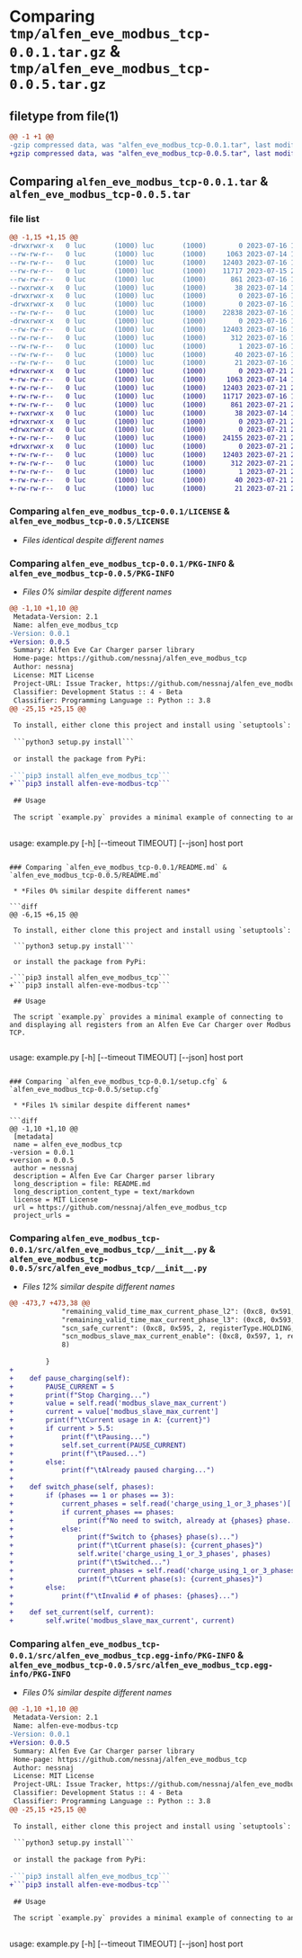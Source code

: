 # Comparing `tmp/alfen_eve_modbus_tcp-0.0.1.tar.gz` & `tmp/alfen_eve_modbus_tcp-0.0.5.tar.gz`

## filetype from file(1)

```diff
@@ -1 +1 @@
-gzip compressed data, was "alfen_eve_modbus_tcp-0.0.1.tar", last modified: Sun Jul 16 14:15:04 2023, max compression
+gzip compressed data, was "alfen_eve_modbus_tcp-0.0.5.tar", last modified: Fri Jul 21 21:03:37 2023, max compression
```

## Comparing `alfen_eve_modbus_tcp-0.0.1.tar` & `alfen_eve_modbus_tcp-0.0.5.tar`

### file list

```diff
@@ -1,15 +1,15 @@
-drwxrwxr-x   0 luc       (1000) luc       (1000)        0 2023-07-16 14:15:04.502103 alfen_eve_modbus_tcp-0.0.1/
--rw-rw-r--   0 luc       (1000) luc       (1000)     1063 2023-07-14 13:22:32.000000 alfen_eve_modbus_tcp-0.0.1/LICENSE
--rw-rw-r--   0 luc       (1000) luc       (1000)    12403 2023-07-16 14:15:04.502103 alfen_eve_modbus_tcp-0.0.1/PKG-INFO
--rw-rw-r--   0 luc       (1000) luc       (1000)    11717 2023-07-15 21:37:45.000000 alfen_eve_modbus_tcp-0.0.1/README.md
--rw-rw-r--   0 luc       (1000) luc       (1000)      861 2023-07-16 14:15:04.502103 alfen_eve_modbus_tcp-0.0.1/setup.cfg
--rwxrwxr-x   0 luc       (1000) luc       (1000)       38 2023-07-14 13:22:32.000000 alfen_eve_modbus_tcp-0.0.1/setup.py
-drwxrwxr-x   0 luc       (1000) luc       (1000)        0 2023-07-16 14:15:04.502103 alfen_eve_modbus_tcp-0.0.1/src/
-drwxrwxr-x   0 luc       (1000) luc       (1000)        0 2023-07-16 14:15:04.502103 alfen_eve_modbus_tcp-0.0.1/src/alfen_eve_modbus_tcp/
--rw-rw-r--   0 luc       (1000) luc       (1000)    22838 2023-07-16 12:34:44.000000 alfen_eve_modbus_tcp-0.0.1/src/alfen_eve_modbus_tcp/__init__.py
-drwxrwxr-x   0 luc       (1000) luc       (1000)        0 2023-07-16 14:15:04.502103 alfen_eve_modbus_tcp-0.0.1/src/alfen_eve_modbus_tcp.egg-info/
--rw-rw-r--   0 luc       (1000) luc       (1000)    12403 2023-07-16 14:15:04.000000 alfen_eve_modbus_tcp-0.0.1/src/alfen_eve_modbus_tcp.egg-info/PKG-INFO
--rw-rw-r--   0 luc       (1000) luc       (1000)      312 2023-07-16 14:15:04.000000 alfen_eve_modbus_tcp-0.0.1/src/alfen_eve_modbus_tcp.egg-info/SOURCES.txt
--rw-rw-r--   0 luc       (1000) luc       (1000)        1 2023-07-16 14:15:04.000000 alfen_eve_modbus_tcp-0.0.1/src/alfen_eve_modbus_tcp.egg-info/dependency_links.txt
--rw-rw-r--   0 luc       (1000) luc       (1000)       40 2023-07-16 14:15:04.000000 alfen_eve_modbus_tcp-0.0.1/src/alfen_eve_modbus_tcp.egg-info/requires.txt
--rw-rw-r--   0 luc       (1000) luc       (1000)       21 2023-07-16 14:15:04.000000 alfen_eve_modbus_tcp-0.0.1/src/alfen_eve_modbus_tcp.egg-info/top_level.txt
+drwxrwxr-x   0 luc       (1000) luc       (1000)        0 2023-07-21 21:03:37.978254 alfen_eve_modbus_tcp-0.0.5/
+-rw-rw-r--   0 luc       (1000) luc       (1000)     1063 2023-07-14 13:22:32.000000 alfen_eve_modbus_tcp-0.0.5/LICENSE
+-rw-rw-r--   0 luc       (1000) luc       (1000)    12403 2023-07-21 21:03:37.978254 alfen_eve_modbus_tcp-0.0.5/PKG-INFO
+-rw-rw-r--   0 luc       (1000) luc       (1000)    11717 2023-07-16 19:44:24.000000 alfen_eve_modbus_tcp-0.0.5/README.md
+-rw-rw-r--   0 luc       (1000) luc       (1000)      861 2023-07-21 21:03:37.978254 alfen_eve_modbus_tcp-0.0.5/setup.cfg
+-rwxrwxr-x   0 luc       (1000) luc       (1000)       38 2023-07-14 13:22:32.000000 alfen_eve_modbus_tcp-0.0.5/setup.py
+drwxrwxr-x   0 luc       (1000) luc       (1000)        0 2023-07-21 21:03:37.978254 alfen_eve_modbus_tcp-0.0.5/src/
+drwxrwxr-x   0 luc       (1000) luc       (1000)        0 2023-07-21 21:03:37.978254 alfen_eve_modbus_tcp-0.0.5/src/alfen_eve_modbus_tcp/
+-rw-rw-r--   0 luc       (1000) luc       (1000)    24155 2023-07-21 20:57:35.000000 alfen_eve_modbus_tcp-0.0.5/src/alfen_eve_modbus_tcp/__init__.py
+drwxrwxr-x   0 luc       (1000) luc       (1000)        0 2023-07-21 21:03:37.978254 alfen_eve_modbus_tcp-0.0.5/src/alfen_eve_modbus_tcp.egg-info/
+-rw-rw-r--   0 luc       (1000) luc       (1000)    12403 2023-07-21 21:03:37.000000 alfen_eve_modbus_tcp-0.0.5/src/alfen_eve_modbus_tcp.egg-info/PKG-INFO
+-rw-rw-r--   0 luc       (1000) luc       (1000)      312 2023-07-21 21:03:37.000000 alfen_eve_modbus_tcp-0.0.5/src/alfen_eve_modbus_tcp.egg-info/SOURCES.txt
+-rw-rw-r--   0 luc       (1000) luc       (1000)        1 2023-07-21 21:03:37.000000 alfen_eve_modbus_tcp-0.0.5/src/alfen_eve_modbus_tcp.egg-info/dependency_links.txt
+-rw-rw-r--   0 luc       (1000) luc       (1000)       40 2023-07-21 21:03:37.000000 alfen_eve_modbus_tcp-0.0.5/src/alfen_eve_modbus_tcp.egg-info/requires.txt
+-rw-rw-r--   0 luc       (1000) luc       (1000)       21 2023-07-21 21:03:37.000000 alfen_eve_modbus_tcp-0.0.5/src/alfen_eve_modbus_tcp.egg-info/top_level.txt
```

### Comparing `alfen_eve_modbus_tcp-0.0.1/LICENSE` & `alfen_eve_modbus_tcp-0.0.5/LICENSE`

 * *Files identical despite different names*

### Comparing `alfen_eve_modbus_tcp-0.0.1/PKG-INFO` & `alfen_eve_modbus_tcp-0.0.5/PKG-INFO`

 * *Files 0% similar despite different names*

```diff
@@ -1,10 +1,10 @@
 Metadata-Version: 2.1
 Name: alfen_eve_modbus_tcp
-Version: 0.0.1
+Version: 0.0.5
 Summary: Alfen Eve Car Charger parser library
 Home-page: https://github.com/nessnaj/alfen_eve_modbus_tcp
 Author: nessnaj
 License: MIT License
 Project-URL: Issue Tracker, https://github.com/nessnaj/alfen_eve_modbus_tcp/issues
 Classifier: Development Status :: 4 - Beta
 Classifier: Programming Language :: Python :: 3.8
@@ -25,15 +25,15 @@
 
 To install, either clone this project and install using `setuptools`:
 
 ```python3 setup.py install```
 
 or install the package from PyPi:
 
-```pip3 install alfen_eve_modbus_tcp```
+```pip3 install alfen-eve-modbus-tcp```
 
 ## Usage
 
 The script `example.py` provides a minimal example of connecting to and displaying all registers from an Alfen Eve Car Charger over Modbus TCP.
 
 ```
 usage: example.py [-h] [--timeout TIMEOUT] [--json] host port
```

### Comparing `alfen_eve_modbus_tcp-0.0.1/README.md` & `alfen_eve_modbus_tcp-0.0.5/README.md`

 * *Files 0% similar despite different names*

```diff
@@ -6,15 +6,15 @@
 
 To install, either clone this project and install using `setuptools`:
 
 ```python3 setup.py install```
 
 or install the package from PyPi:
 
-```pip3 install alfen_eve_modbus_tcp```
+```pip3 install alfen-eve-modbus-tcp```
 
 ## Usage
 
 The script `example.py` provides a minimal example of connecting to and displaying all registers from an Alfen Eve Car Charger over Modbus TCP.
 
 ```
 usage: example.py [-h] [--timeout TIMEOUT] [--json] host port
```

### Comparing `alfen_eve_modbus_tcp-0.0.1/setup.cfg` & `alfen_eve_modbus_tcp-0.0.5/setup.cfg`

 * *Files 1% similar despite different names*

```diff
@@ -1,10 +1,10 @@
 [metadata]
 name = alfen_eve_modbus_tcp
-version = 0.0.1
+version = 0.0.5
 author = nessnaj
 description = Alfen Eve Car Charger parser library
 long_description = file: README.md
 long_description_content_type = text/markdown
 license = MIT License
 url = https://github.com/nessnaj/alfen_eve_modbus_tcp
 project_urls =
```

### Comparing `alfen_eve_modbus_tcp-0.0.1/src/alfen_eve_modbus_tcp/__init__.py` & `alfen_eve_modbus_tcp-0.0.5/src/alfen_eve_modbus_tcp/__init__.py`

 * *Files 12% similar despite different names*

```diff
@@ -473,7 +473,38 @@
             "remaining_valid_time_max_current_phase_l2": (0xc8, 0x591, 2, registerType.HOLDING, registerDataType.UINT32, int, "Max current valid time", "1s", 8),
             "remaining_valid_time_max_current_phase_l3": (0xc8, 0x593, 2, registerType.HOLDING, registerDataType.UINT32, int, "Max current valid time", "1s", 8),
             "scn_safe_current": (0xc8, 0x595, 2, registerType.HOLDING, registerDataType.FLOAT32, float, "Configured SCN safe current", "1A", 8),
             "scn_modbus_slave_max_current_enable": (0xc8, 0x597, 1, registerType.HOLDING, registerDataType.UINT16, int, "1: Enabled; 0: Disabled", "1A",
             8)
 
         }
+
+    def pause_charging(self):
+        PAUSE_CURRENT = 5
+        print(f"Stop Charging...")
+        value = self.read('modbus_slave_max_current')
+        current = value['modbus_slave_max_current']
+        print(f"\tCurrent usage in A: {current}")
+        if current > 5.5:
+            print(f"\tPausing...")
+            self.set_current(PAUSE_CURRENT)
+            print(f"\tPaused...")
+        else:
+            print(f"\tAlready paused charging...")
+
+    def switch_phase(self, phases):
+        if (phases == 1 or phases == 3):
+            current_phases = self.read('charge_using_1_or_3_phases')['charge_using_1_or_3_phases']
+            if current_phases == phases:
+                print(f"No need to switch, already at {phases} phase...")
+            else:
+                print(f"Switch to {phases} phase(s)...")
+                print(f"\tCurrent phase(s): {current_phases}")
+                self.write('charge_using_1_or_3_phases', phases)
+                print(f"\tSwitched...")
+                current_phases = self.read('charge_using_1_or_3_phases')['charge_using_1_or_3_phases']
+                print(f"\tCurrent phase(s): {current_phases}")
+        else:
+            print(f"\tInvalid # of phases: {phases}...")
+
+    def set_current(self, current):
+        self.write('modbus_slave_max_current', current)
```

### Comparing `alfen_eve_modbus_tcp-0.0.1/src/alfen_eve_modbus_tcp.egg-info/PKG-INFO` & `alfen_eve_modbus_tcp-0.0.5/src/alfen_eve_modbus_tcp.egg-info/PKG-INFO`

 * *Files 0% similar despite different names*

```diff
@@ -1,10 +1,10 @@
 Metadata-Version: 2.1
 Name: alfen-eve-modbus-tcp
-Version: 0.0.1
+Version: 0.0.5
 Summary: Alfen Eve Car Charger parser library
 Home-page: https://github.com/nessnaj/alfen_eve_modbus_tcp
 Author: nessnaj
 License: MIT License
 Project-URL: Issue Tracker, https://github.com/nessnaj/alfen_eve_modbus_tcp/issues
 Classifier: Development Status :: 4 - Beta
 Classifier: Programming Language :: Python :: 3.8
@@ -25,15 +25,15 @@
 
 To install, either clone this project and install using `setuptools`:
 
 ```python3 setup.py install```
 
 or install the package from PyPi:
 
-```pip3 install alfen_eve_modbus_tcp```
+```pip3 install alfen-eve-modbus-tcp```
 
 ## Usage
 
 The script `example.py` provides a minimal example of connecting to and displaying all registers from an Alfen Eve Car Charger over Modbus TCP.
 
 ```
 usage: example.py [-h] [--timeout TIMEOUT] [--json] host port
```

